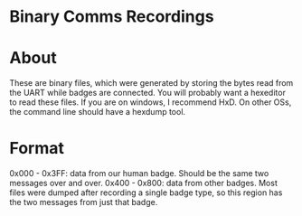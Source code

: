 Binary Comms Recordings
======

# About
These are binary files, which were generated by storing the bytes read from the
UART while badges are connected.  You will probably want a hexeditor to read
these files.  If you are on windows, I recommend HxD.  On other OSs, the
command line should have a hexdump tool.

# Format
0x000 - 0x3FF: data from our human badge.  Should be the same two messages over and over.
0x400 - 0x800: data from other badges.  Most files were dumped after recording a single badge type, so this region has the two messages from just that badge.
